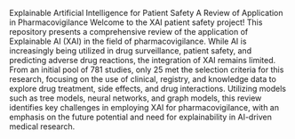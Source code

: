 Explainable Artificial Intelligence for Patient Safety A Review of Application in Pharmacovigilance
Welcome to the XAI patient safety project! This repository presents a comprehensive review of the application of Explainable AI (XAI) in the field of pharmacovigilance. While AI is increasingly being utilized in drug surveillance, patient safety, and predicting adverse drug reactions, the integration of XAI remains limited. From an initial pool of 781 studies, only 25 met the selection criteria for this research, focusing on the use of clinical, registry, and knowledge data to explore drug treatment, side effects, and drug interactions. Utilizing models such as tree models, neural networks, and graph models, this review identifies key challenges in employing XAI for pharmacovigilance, with an emphasis on the future potential and need for explainability in AI-driven medical research.
